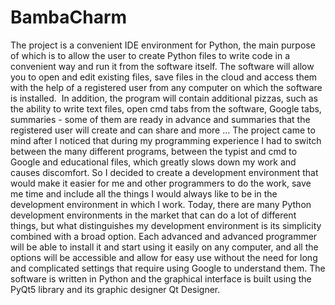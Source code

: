 # BambaCharm

The project is a convenient IDE environment for Python, the main purpose of which is to allow the user to create Python files to write code in a convenient way and run it from the software itself.
The software will allow you to open and edit existing files, save files in the cloud and access them with the help of a registered user from any computer on which the software is installed.
 In addition, the program will contain additional pizzas, such as the ability to write text files, open cmd tabs from the software, Google tabs, summaries - some of them are ready in advance and summaries that the registered user will create and can share and more ...
The project came to mind after I noticed that during my programming experience I had to switch between the many different programs, between the typist and cmd to Google and educational files, which greatly slows down my work and causes discomfort. So I decided to create a development environment that would make it easier for me and other programmers to do the work, save me time and include all the things I would always like to be in the development environment in which I work. Today, there are many Python development environments in the market that can do a lot of different things, but what distinguishes my development environment is its simplicity combined with a broad option. Each advanced and advanced programmer will be able to install it and start using it easily on any computer, and all the options will be accessible and allow for easy use without the need for long and complicated settings that require using Google to understand them.
The software is written in Python and the graphical interface is built using the PyQt5 library and its graphic designer Qt Designer.
